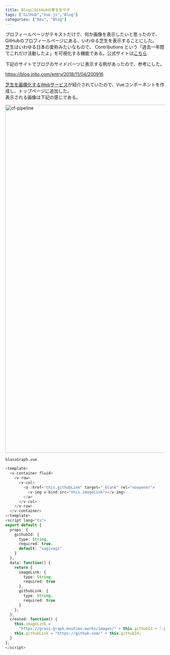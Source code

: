 ```yaml
---
title: BlogにGitHubの草を生やす
tags: ["GitHub","Vue.js","Blog"]
categories: ["Dev", "Blog"]
---
```


プロフィールページがテキストだけで、何か画像を表示したいと思ったので、GitHubのプロフィールページにある、いわゆる芝生を表示することにした。  
芝生はいわゆる日本の愛称みたいなもので、 Contributions という「過去一年間でこれだけ活動したよ」を可視化する機能である。公式サイトは[こちら](https://help.github.com/ja/github/setting-up-and-managing-your-github-profile/viewing-contributions-on-your-profile)  

下記のサイトでブログのサイドパーツに表示する例があったので、参考にした。

https://blog.jnito.com/entry/2018/11/04/200916

[芝生を画像化するWebサービス](https://grass-graph.moshimo.works/)が紹介されていたので、Vueコンポーネントを作成し、トップページに追加した。  
表示される画像は下記の感じである。  

<img alt="cf-pipeline" src="https://grass-graph.moshimo.works/images/vagivagi.png" width="1100">

`GlassGraph.vue`
``` typescript
<template>
  <v-container fluid>
    <v-row>
      <v-col>
        <a :href="this.githubLink" target="_blank" rel="noopener">
          <v-img v-bind:src="this.imageLink"></v-img>
        </a>
      </v-col>
    </v-row>
  </v-container>
</template>
<script lang="ts">
export default {
  props: {
    githubId: {
      type: String,
      required: true,
      default: "vagivagi"
    }
  },
  data: function() {
    return {
      imageLink: {
        type: String,
        required: true
      },
      githubLink: {
        type: String,
        required: true
      }
    };
  },
  created: function() {
    this.imageLink =
      "https://grass-graph.moshimo.works/images/" + this.githubId + ".png";
    this.githubLink = "https://github.com/" + this.githubId;
  }
};
</script>
```
